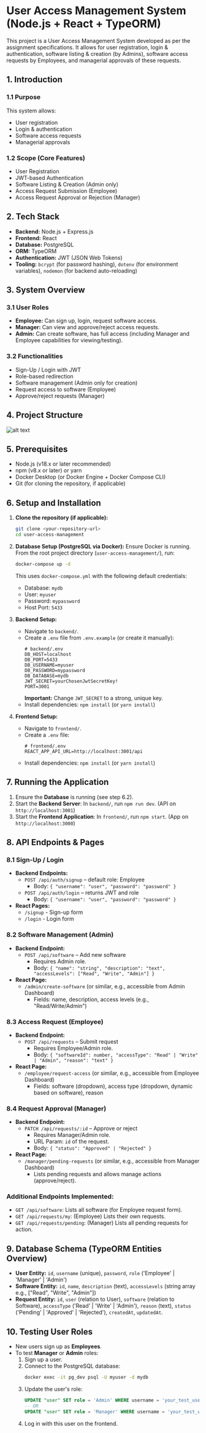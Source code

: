 # User Access Management System (Node.js + React + TypeORM)

This project is a User Access Management System developed as per the assignment specifications. It allows for user registration, login & authentication, software listing & creation (by Admins), software access requests by Employees, and managerial approvals of these requests.

## 1. Introduction

### 1.1 Purpose

This system allows:
*   User registration
*   Login & authentication
*   Software access requests
*   Managerial approvals

### 1.2 Scope (Core Features)

*   User Registration
*   JWT-based Authentication
*   Software Listing & Creation (Admin only)
*   Access Request Submission (Employee)
*   Access Request Approval or Rejection (Manager)

## 2. Tech Stack

*   **Backend:** Node.js + Express.js
*   **Frontend:** React
*   **Database:** PostgreSQL
*   **ORM:** TypeORM
*   **Authentication:** JWT (JSON Web Tokens)
*   **Tooling:** `bcrypt` (for password hashing), `dotenv` (for environment variables), `nodemon` (for backend auto-reloading)

## 3. System Overview

### 3.1 User Roles

*   **Employee:** Can sign up, login, request software access.
*   **Manager:** Can view and approve/reject access requests.
*   **Admin:** Can create software, has full access (including Manager and Employee capabilities for viewing/testing).

### 3.2 Functionalities

*   Sign-Up / Login with JWT
*   Role-based redirection
*   Software management (Admin only for creation)
*   Request access to software (Employee)
*   Approve/reject requests (Manager)

## 4. Project Structure
![alt text](image.png)
## 5. Prerequisites

*   Node.js (v18.x or later recommended)
*   npm (v8.x or later) or yarn
*   Docker Desktop (or Docker Engine + Docker Compose CLI)
*   Git (for cloning the repository, if applicable)

## 6. Setup and Installation

1.  **Clone the repository (if applicable):**
    ```bash
    git clone <your-repository-url>
    cd user-access-management
    ```

2.  **Database Setup (PostgreSQL via Docker):**
    Ensure Docker is running. From the root project directory (`user-access-management/`), run:
    ```bash
    docker-compose up -d
    ```
    This uses `docker-compose.yml` with the following default credentials:
    *   Database: `mydb`
    *   User: `myuser`
    *   Password: `mypassword`
    *   Host Port: `5433`

3.  **Backend Setup:**
    *   Navigate to `backend/`.
    *   Create a `.env` file from `.env.example` (or create it manually):
        ```env
        # backend/.env
        DB_HOST=localhost
        DB_PORT=5433
        DB_USERNAME=myuser
        DB_PASSWORD=mypassword
        DB_DATABASE=mydb
        JWT_SECRET=yourChosenJwtSecretKey!
        PORT=3001
        ```
        **Important:** Change `JWT_SECRET` to a strong, unique key.
    *   Install dependencies: `npm install` (or `yarn install`)

4.  **Frontend Setup:**
    *   Navigate to `frontend/`.
    *   Create a `.env` file:
        ```env
        # frontend/.env
        REACT_APP_API_URL=http://localhost:3001/api
        ```
    *   Install dependencies: `npm install` (or `yarn install`)

## 7. Running the Application

1.  Ensure the **Database** is running (see step 6.2).
2.  Start the **Backend Server**: In `backend/`, run `npm run dev`. (API on `http://localhost:3001`)
3.  Start the **Frontend Application**: In `frontend/`, run `npm start`. (App on `http://localhost:3000`)

## 8. API Endpoints & Pages

### 8.1 Sign-Up / Login

*   **Backend Endpoints:**
    *   `POST /api/auth/signup` – default role: Employee
        *   Body: `{ "username": "user", "password": "password" }`
    *   `POST /api/auth/login` – returns JWT and role
        *   Body: `{ "username": "user", "password": "password" }`
*   **React Pages:**
    *   `/signup` - Sign-up form
    *   `/login` - Login form

### 8.2 Software Management (Admin)

*   **Backend Endpoint:**
    *   `POST /api/software` – Add new software
        *   Requires Admin role.
        *   Body: `{ "name": "string", "description": "text", "accessLevels": ["Read", "Write", "Admin"] }`
*   **React Page:**
    *   `/admin/create-software` (or similar, e.g., accessible from Admin Dashboard)
        *   Fields: name, description, access levels (e.g., "Read/Write/Admin")

### 8.3 Access Request (Employee)

*   **Backend Endpoint:**
    *   `POST /api/requests` – Submit request
        *   Requires Employee/Admin role.
        *   Body: `{ "softwareId": number, "accessType": "Read" | "Write" | "Admin", "reason": "text" }`
*   **React Page:**
    *   `/employee/request-access` (or similar, e.g., accessible from Employee Dashboard)
        *   Fields: software (dropdown), access type (dropdown, dynamic based on software), reason

### 8.4 Request Approval (Manager)

*   **Backend Endpoint:**
    *   `PATCH /api/requests/:id` – Approve or reject
        *   Requires Manager/Admin role.
        *   URL Param: `id` of the request.
        *   Body: `{ "status": "Approved" | "Rejected" }`
*   **React Page:**
    *   `/manager/pending-requests` (or similar, e.g., accessible from Manager Dashboard)
        *   Lists pending requests and allows manage actions (approve/reject).

### Additional Endpoints Implemented:

*   `GET /api/software`: Lists all software (for Employee request form).
*   `GET /api/requests/my`: (Employee) Lists their own requests.
*   `GET /api/requests/pending`: (Manager) Lists all pending requests for action.

## 9. Database Schema (TypeORM Entities Overview)

*   **User Entity:** `id`, `username` (unique), `password`, `role` ('Employee' | 'Manager' | 'Admin')
*   **Software Entity:** `id`, `name`, `description` (text), `accessLevels` (string array e.g., ["Read", "Write", "Admin"])
*   **Request Entity:** `id`, `user` (relation to User), `software` (relation to Software), `accessType` ('Read' | 'Write' | 'Admin'), `reason` (text), `status` ('Pending' | 'Approved' | 'Rejected'), `createdAt`, `updatedAt`.

## 10. Testing User Roles

*   New users sign up as **Employees**.
*   To test **Manager** or **Admin** roles:
    1.  Sign up a user.
    2.  Connect to the PostgreSQL database:
        ```bash
        docker exec -it pg_dev psql -U myuser -d mydb
        ```
    3.  Update the user's role:
        ```sql
        UPDATE "user" SET role = 'Admin' WHERE username = 'your_test_username';
        -- OR
        UPDATE "user" SET role = 'Manager' WHERE username = 'your_test_username';
        ```
    4.  Log in with this user on the frontend.

